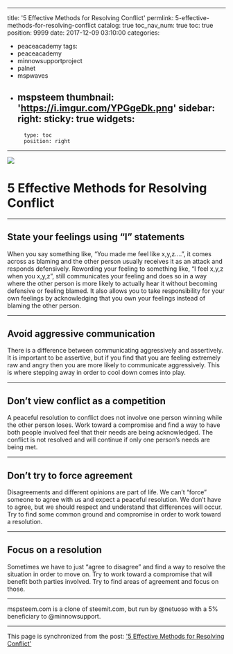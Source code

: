 
---
title: '5 Effective Methods for Resolving Conflict'
permlink: 5-effective-methods-for-resolving-conflict
catalog: true
toc_nav_num: true
toc: true
position: 9999
date: 2017-12-09 03:10:00
categories:
- peaceacademy
tags:
- peaceacademy
- minnowsupportproject
- palnet
- mspwaves
- mspsteem
thumbnail: 'https://i.imgur.com/YPGgeDk.png'
sidebar:
    right:
        sticky: true
widgets:
    -
        type: toc
        position: right
---


![](https://i.imgur.com/YPGgeDk.png)


# 5 Effective Methods for Resolving Conflict


---

## State your feelings using “I” statements
When you say something like, “You made me feel like x,y,z….”, it comes across as blaming and the other person usually receives it as an attack and responds defensively.
Rewording your feeling to something like, “I feel x,y,z when you x,y,z”, still communicates your feeling and does so in a way where the other person is more likely to actually hear it without becoming defensive or feeling blamed.
It also allows you to take responsibility for your own feelings by acknowledging that you own your feelings instead of blaming the other person.


---


## Avoid aggressive communication
There is a difference between communicating aggressively and assertively.
It is important to be assertive, but if you find that you are feeling extremely raw and angry then you are more likely to communicate aggressively.
This is where stepping away in order to cool down comes into play.


---


## Don’t view conflict as a competition
A peaceful resolution to conflict does not involve one person winning while the other person loses.
Work toward a compromise and find a way to have both people involved feel that their needs are being acknowledged.
The conflict is not resolved and will continue if only one person’s needs are being met.


---


## Don’t try to force agreement
Disagreements and different opinions are part of life.
We can’t “force” someone to agree with us and expect a peaceful resolution.
We don’t have to agree, but we should respect and understand that differences will occur.
Try to find some common ground and compromise in order to work toward a resolution.



---

## Focus on a resolution
Sometimes we have to just “agree to disagree” and find a way to resolve the situation in order to move on.  Try to work toward a compromise that will benefit both parties involved.
Try to find areas of agreement and focus on those.



---

mspsteem.com is a clone of steemit.com, but run by @netuoso with a 5% beneficiary to @minnowsupport.

- - -

This page is synchronized from the post: ['5 Effective Methods for Resolving Conflict'](https://steemit.com/@aggroed/5-effective-methods-for-resolving-conflict)
